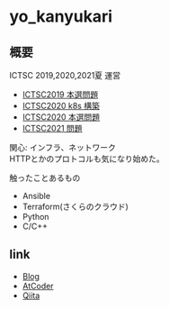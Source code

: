 # yo_kanyukari
## 概要
ICTSC 2019,2020,2021夏 運営  
- [ICTSC2019 本選問題](https://blog.icttoracon.net/2020/03/01/dm-vpn%E3%82%92%E3%81%A4%E3%81%AA%E3%81%92%E3%81%A6%E3%81%8F%E3%81%A0%E3%81%95%E3%81%84/)
- [ICTSC2020 k8s 構築](https://blog.icttoracon.net/2021/04/25/ictsc2020-k8s%e9%81%8b%e7%94%a8%e8%a7%a3%e8%aa%ac-%e5%89%8d%e7%b7%a8%ef%bc%9a%e6%a7%8b%e7%af%89%e3%81%a8%e6%a7%8b%e6%88%90/)
- [ICTSC2020 本選問題](https://blog.icttoracon.net/2021/03/16/nginx%e3%81%8c%e5%b1%95%e9%96%8b%e3%81%a7%e3%81%8d%e3%81%aa%e3%81%84/)
- [ICTSC2021 問題](https://blog.icttoracon.net/2021/09/03/web%e3%82%b5%e3%82%a4%e3%83%88%e3%81%ab%e3%82%a2%e3%82%af%e3%82%bb%e3%82%b9%e3%81%a7%e3%81%8d%e3%81%aa%e3%81%84/)

関心: インフラ、ネットワーク  
HTTPとかのプロトコルも気になり始めた。
  
触ったことあるもの
- Ansible
- Terraform(さくらのクラウド)
- Python
- C/C++
  
## link
- [Blog](yokanyukari.hatenablog.com)  
- [AtCoder](https://atcoder.jp/users/yo_kanyukari)  
- [Qiita](https://qiita.com/yo_kanyukari)  
